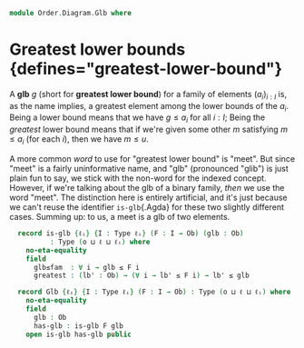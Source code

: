 <!--
```agda
open import Cat.Diagram.Terminal
open import Cat.Diagram.Product
open import Cat.Prelude

open import Data.Bool

open import Order.Base
open import Order.Cat

import Order.Reasoning
```
-->

```agda
module Order.Diagram.Glb where
```

<!--
```agda
module _ {o ℓ} (P : Poset o ℓ) where
  open Poset P
```
-->

# Greatest lower bounds {defines="greatest-lower-bound"}

A **glb** $g$ (short for **greatest lower bound**) for a family of
elements $(a_i)_{i : I}$ is, as the name implies, a greatest element
among the lower bounds of the $a_i$. Being a lower bound means that we
have $g \le a_i$ for all $i : I$; Being the _greatest_ lower bound means
that if we're given some other $m$ satisfying $m \le a_i$ (for each
$i$), then we have $m \le u$.

A more common _word_ to use for "greatest lower bound" is "meet". But
since "meet" is a fairly uninformative name, and "glb" (pronounced
"glib") is just plain fun to say, we stick with the non-word for the
indexed concept. However, if we're talking about the glb of a binary
family, _then_ we use the word "meet". The distinction here is entirely
artificial, and it's just because we can't reuse the identifier
`is-glb`{.Agda} for these two slightly different cases. Summing up: to
us, a meet is a glb of two elements.

```agda
  record is-glb {ℓᵢ} {I : Type ℓᵢ} (F : I → Ob) (glb : Ob)
          : Type (o ⊔ ℓ ⊔ ℓᵢ) where
    no-eta-equality
    field
      glb≤fam  : ∀ i → glb ≤ F i
      greatest : (lb' : Ob) → (∀ i → lb' ≤ F i) → lb' ≤ glb

  record Glb {ℓᵢ} {I : Type ℓᵢ} (F : I → Ob) : Type (o ⊔ ℓ ⊔ ℓᵢ) where
    no-eta-equality
    field
      glb : Ob
      has-glb : is-glb F glb
    open is-glb has-glb public
```

<!--
```agda
unquoteDecl H-Level-is-glb = declare-record-hlevel 1 H-Level-is-glb (quote is-glb)

module _ {o ℓ} {P : Poset o ℓ} where
  open Poset P
  open is-glb

  glb-unique
    : ∀ {ℓᵢ} {I : Type ℓᵢ} {F : I → Ob} {x y}
    → is-glb P F x → is-glb P F y
    → x ≡ y
  glb-unique is is' = ≤-antisym
    (is' .greatest _ (is .glb≤fam))
    (is .greatest _ (is' .glb≤fam))

  Glb-is-prop
    : ∀ {ℓᵢ} {I : Type ℓᵢ} {F : I → Ob}
    → is-prop (Glb P F)
  Glb-is-prop p q i .Glb.glb =
    glb-unique (Glb.has-glb p) (Glb.has-glb q) i
  Glb-is-prop {F = F} p q i .Glb.has-glb =
    is-prop→pathp {B = λ i → is-glb P F (glb-unique (Glb.has-glb p) (Glb.has-glb q) i)}
      (λ i → hlevel 1)
      (Glb.has-glb p) (Glb.has-glb q) i

  instance
    H-Level-Glb
      : ∀ {ℓᵢ} {I : Type ℓᵢ} {F : I → Ob} {n}
      → H-Level (Glb P F) (suc n)
    H-Level-Glb = prop-instance Glb-is-prop

  lift-is-glb
    : ∀ {ℓᵢ ℓᵢ'} {I : Type ℓᵢ} {F : I → Ob} {glb}
    → is-glb P F glb → is-glb P (F ⊙ Lift.lower {ℓ = ℓᵢ'}) glb
  lift-is-glb is .glb≤fam (lift ix) = is .glb≤fam ix
  lift-is-glb is .greatest ub' le = is .greatest ub' (le ⊙ lift)

  lift-glb
    : ∀ {ℓᵢ ℓᵢ'} {I : Type ℓᵢ} {F : I → Ob}
    → Glb P F → Glb P (F ⊙ Lift.lower {ℓ = ℓᵢ'})
  lift-glb glb .Glb.glb = Glb.glb glb
  lift-glb glb .Glb.has-glb = lift-is-glb (Glb.has-glb glb)

  lower-is-glb
    : ∀ {ℓᵢ ℓᵢ'} {I : Type ℓᵢ} {F : I → Ob} {glb}
    → is-glb P (F ⊙ Lift.lower {ℓ = ℓᵢ'}) glb → is-glb P F glb
  lower-is-glb is .glb≤fam ix = is .glb≤fam (lift ix)
  lower-is-glb is .greatest ub' le = is .greatest ub' (le ⊙ Lift.lower)

  lower-glb
    : ∀ {ℓᵢ ℓᵢ'} {I : Type ℓᵢ} {F : I → Ob}
    → Glb P (F ⊙ Lift.lower {ℓ = ℓᵢ'}) → Glb P F
  lower-glb glb .Glb.glb = Glb.glb glb
  lower-glb glb .Glb.has-glb = lower-is-glb (Glb.has-glb glb)
```
-->

<!--
```agda
  module _
    {ℓᵢ ℓᵢ'} {Ix : Type ℓᵢ} {Im : Type ℓᵢ'}
    {f : Ix → Im}
    {F : Im → Ob}
    (surj : is-surjective f)
    where
      cover-preserves-is-glb : ∀ {glb} → is-glb P F glb → is-glb P (F ⊙ f) glb
      cover-preserves-is-glb g .glb≤fam i = g .glb≤fam (f i)
      cover-preserves-is-glb g .greatest lb' le = g .greatest lb' λ i → ∥-∥-out! do
        (i' , p) ← surj i
        pure (≤-trans (le i') (≤-refl' (ap F p)))

      cover-preserves-glb : Glb P F → Glb P (F ⊙ f)
      cover-preserves-glb g .Glb.glb = _
      cover-preserves-glb g .Glb.has-glb = cover-preserves-is-glb (g .Glb.has-glb)

      cover-reflects-is-glb : ∀ {glb} → is-glb P (F ⊙ f) glb → is-glb P F glb
      cover-reflects-is-glb g .glb≤fam i = ∥-∥-out! do
        (y , p) ← surj i
        pure (≤-trans (g .glb≤fam y) (≤-refl' (ap F p)))
      cover-reflects-is-glb g .greatest lb' le = g .greatest lb' λ i → le (f i)

      cover-reflects-glb : Glb P (F ⊙ f) → Glb P F
      cover-reflects-glb g .Glb.glb = _
      cover-reflects-glb g .Glb.has-glb = cover-reflects-is-glb (g .Glb.has-glb)
```
-->
